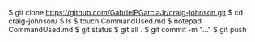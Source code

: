 $ git clone https://github.com/GabrielPGarciaJr/craig-johnson.git
$ cd craig-johnson/
$ ls
$ touch CommandUsed.md
$ notepad CommandUsed.md
$ git status
$ git all .
$ git commit -m "..."
$ git push
